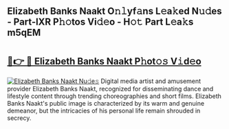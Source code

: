## Elizabeth Banks Naakt O𝚗𝚕yf𝚊ns L𝚎a𝚔ed N𝚞𝚍es - Part-lXR P𝚑𝚘tos Vi𝚍𝚎o - H𝚘𝚝 Part L𝚎a𝚔s m5qEM

# <h2><a href="http://kfdtgbc.oniu.top/?m=Elizabeth+Banks+Naakt">🔗👉 🔴 Elizabeth Banks Naakt P𝚑ot𝚘𝚜 V𝚒d𝚎o</a></h2>

[![Elizabeth Banks Naakt Nu𝚍e𝚜](https://i.imgur.com/0qMVB7G.gif)](http://kfdtgbc.oniu.top/?m=Elizabeth+Banks+Naakt)
Digital media artist and amusement provider Elizabeth Banks Naakt, recognized for disseminating dance and lifestyle content through trending choreographies and short films. Elizabeth Banks Naakt's public image is characterized by its warm and genuine demeanor, but the intricacies of his personal life remain shrouded in secrecy.  
